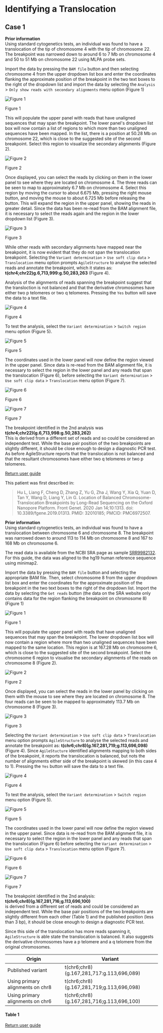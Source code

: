 # Identifying a Translocation
## Case 1
__Prior information__  
Using standard cytogenetics tests, an individual was found to have a translocation of the tip of chromosome 4 with the tip of chromosome 22. The breakpoint was narrowed down to around 6 to 7 Mb on chromosome 4 and 50 to 51 Mb on chromosome 22 using MLPA probe sets. 


Import the data by pressing the ```BAM file``` button and then selecting chromosome 4 from the upper dropdown list box and enter the coordinates flanking the approximate position of the breakpoint in the two text boxes to the right of the dropdown list and import the data by selecting the ```Analysis``` > ```Only show reads with secondary alignments``` menu option (Figure 1)

![Figure 1](images/examples/figure1tran.jpg)

Figure 1

This will populate the upper panel with reads that have unaligned sequences that may span the breakpoint. The lower panel's dropdown list box will now contain a list of regions to which more than two unaligned sequences have been mapped. In the list, there is a position at 50.28 Mb on chromosome 22, which is close to the suggested site of the second breakpoint. Select this region to visualize the secondary alignments (Figure 2).

![Figure 2](images/examples/figure2tran.jpg)

Figure 2

Once displayed, you can select the reads by clicking on them in the lower panel to see where they are located on chromosome 4. The three reads can be seen to map to approximately 6.7 Mb on chromosome 4. Select this region by moving the cursor to about 6.675 Mb, pressing the right mouse button, and moving the mouse to about 6.725 Mb before releasing the button. This will expand the region in the upper panel, showing the reads in greater detail. Since the data has been re-read from the BAM alignment file, it is necessary to select the reads again and the region in the lower dropdown list (Figure 3).  

![Figure 3](images/examples/figure3tran.jpg)

Figure 3

While other reads with secondary alignments have mapped near the breakpoint, it is now evident that they do not span the translocation breakpoint. Selecting the ```Variant determination``` > ```Use soft clip data``` > ```Translocation``` menu option prompts ```AgileStructure``` to analyse the selected reads and annotate the breakpoint, which it states as:  
 __t(chr4;chr22)g.6,713,999:g.50,283,263__ (Figure 4).  

Analysis of the alignments of reads spanning the breakpoint suggest that the transloction is not balanced and that the derivative chromosomes have either two p telomeres or two q telomeres. Pressing the ```Yes``` button will save the data to a text file.

![Figure 4](images/examples/figure4tran.jpg)

Figure 4

To test the analysis, select the ```Variant determination``` > ```Switch region``` menu option (Figure 5).  

![Figure 5](images/examples/figure5tran.jpg)

Figure 5

The coordinates used in the lower panel will now define the region viewed in the upper panel. Since data is re-read from the BAM alignment file, it is necessary to select the region in the lower panel and any reads that span the translocation (Figure 6), before selecting the ```Variant determination``` > ```Use soft clip data``` > ```Translocation``` menu option (Figure 7). 

![Figure 6](images/examples/figure6tran.jpg)

Figure 6

![Figure 7](images/examples/figure7tran.jpg)

Figure 7

The breakpoint identified in the 2nd analysis was  
__t(chr4;chr22)(g.6,713,998:g.50,283,262)__  
This is derived from a different set of reads and so could be considered an independent test. While the base pair position of the two breakpoints are slightly different, it should be close enough to design a diagnostic PCR test. As before AgileStructure reports that the translocation is not balanced and that the resultant chromosomes have either two q telomeres or two p telomeres.

[Return user guide](README.md#translocation) 

  
This patient was first described in:
> Hu L, Liang F, Cheng D, Zhang Z, Yu G, Zha J, Wang Y, Xia Q, Yuan D, Tan Y, Wang D, Liang Y, Lin G. Location of Balanced Chromosome-Translocation Breakpoints by Long-Read Sequencing on the Oxford Nanopore Platform. Front Genet. 2020 Jan 14;10:1313. doi: 10.3389/fgene.2019.01313. PMID: 32010185; PMCID: PMC6972507.

__Prior information__  
Using standard cytogenetics tests, an individual was found to have a translocation between chromosome 6 and chromosome 8. The breakpoint was narrowed down to around 113 to 114 Mb on chromosome 8 and 167 to 168 Mb on chromosome 6.  

The read data is available from the NCBI SRA page as sample [SRR9982132](https://www.ncbi.nlm.nih.gov/sra/?term=SRR9982132). For this guide, the data was aligned to the hg19 human reference sequence using minimap2.

Import the data by pressing the ```BAM file``` button and selecting the appropriate BAM file. Then, select chromosome 8 from the upper dropdown list box and enter the coordinates for the approximate position of the breakpoint in the two text boxes to the right of the dropdown list. Import the data by selecting the ```Get reads``` button (the data on the SRA website only contains data for the region flanking the breakpoint on chromosome 8) (Figure 1)

![Figure 1](images/examples/figure1tran2.jpg)

Figure 1

This will populate the upper panel with reads that have unaligned sequences that may span the breakpoint. The lower dropdown list box will now contain a region where more than two unaligned sequences have been mapped to the same location. This region is at 167.28 Mb on chromosome 6, which is close to the suggested site of the second breakpoint. Select the chromosome 6 region to visualise the secondary alignments of the reads on chromosome 8 (Figure 2).

![Figure 2](images/examples/figure2tran2.jpg)

Figure 2

Once displayed, you can select the reads in the lower panel by clicking on them with the mouse to see where they are located on chromosome 8. The four reads can be seen to be mapped to approximately 113.7 Mb on chromosome 8 (Figure 3).

![Figure 3](images/examples/figure3tran2.jpg)

Figure 3

Selecting the ```Variant determination``` > ```Use soft clip data``` > ```Translocation``` menu option prompts ```AgileStructure``` to analyse the selected reads and annotate the breakpoint as: 
__t(chr6;chr8)(g.167,281,719;g.113,696,098)__ (Figure 4). Since ```AgileStucture``` identified alignments mapping to both sides of the breakpoint, it reports the translocation is balanced, but nots the number of alignments either side of the breakpoint is skewed (in this case 4 to 1). 
Pressing the ```Yes``` button will save the data to a text file. 

![Figure 4](images/examples/figure4tran2.jpg)

Figure 4

To test the analysis, select the ```Variant determination``` > ```Switch region``` menu option (Figure 5).  

![Figure 5](images/examples/figure5tran2.jpg)

Figure 5

The coordinates used in the lower panel will now define the region viewed in the upper panel. Since data is re-read from the BAM alignment file, it is necessary to select the region in the lower panel and any reads that span the translocation (Figure 6) before selecting the ```Variant determination``` > ```Use soft clip data``` > ```Translocation``` menu option (Figure 7). 

![Figure 6](images/examples/figure6tran2.jpg)

Figure 6

![Figure 7](images/examples/figure7tran2.jpg)

Figure 7

The breakpoint identified in the 2nd analysis:  
__t(chr6;chr8)(g.167,281,716;g.113,696,100)__  
is derived from a different set of reads and could be considered an independent test. While the base pair positions of the two breakpoints are slightly different from each other (Table 1) and the published position (less than 3 bp), it should be close enough to design a diagnostic PCR test.

Since this side of the translocation has more reads spanning it, ```AgileStructure``` is able state the translocation is balanced. It also suggests the derivative chromosomes have a p telomere and a q telomere from the original chromosomes.

|Origin|Variant|
|-|-|
|Published variant|t(chr6;chr8) (g.167,281,717:g.113,696,089)|
|Using primary alignments on chr8|t(chr6;chr8) (g.167,281,719;g.113,696,098)|
|Using primary alignments on chr6|t(chr6;chr8) (g.167,281,716;g.113,696,100)|

#### Table 1

[Return user guide](README.md#translocation) 
